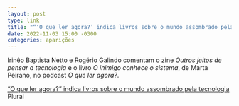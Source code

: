 ```yaml
---
layout: post
type: link
title: "“‘O que ler agora?’ indica livros sobre o mundo assombrado pela tecnologia”, no Plural"
date: 2022-11-03 15:00 -0300
categories: aparições
---
```

Irinêo Baptista Netto e Rogério Galindo comentam o zine _Outros jeitos de pensar a tecnologia_ e o livro _O inimigo conhece o sistema_, de Marta Peirano, no podcast _O que ler agora?_.

<p class="link"><a href="https://www.plural.jor.br/podcast/o-que-ler-agora-indica-livros-sobre-o-mundo-assombrado-pela-tecnologia/">“O que ler agora?” indica livros sobre o mundo assombrado pela tecnologia</a><br /><span>Plural</span></p>